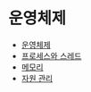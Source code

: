 # 운영체제

- [운영체제](./%EC%9A%B4%EC%98%81%EC%B2%B4%EC%A0%9C/README.md)
- [프로세스와 스레드](./%ED%94%84%EB%A1%9C%EC%84%B8%EC%8A%A4%EC%99%80-%EC%8A%A4%EB%A0%88%EB%93%9C/README.md)
- [메모리](./%EB%A9%94%EB%AA%A8%EB%A6%AC/README.md)
- [자원 관리](./%EC%9E%90%EC%9B%90-%EA%B4%80%EB%A6%AC//README.md)
